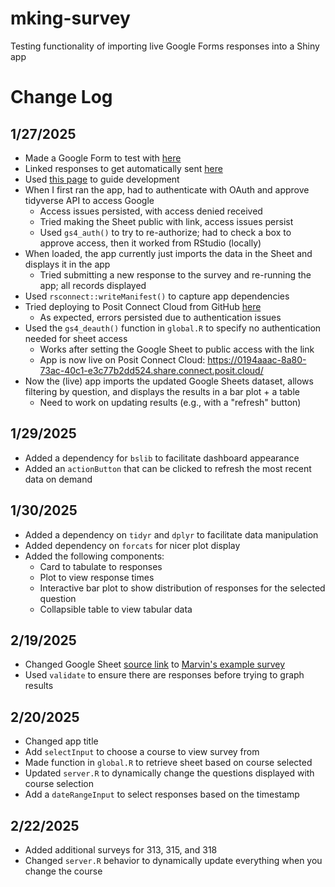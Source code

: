 # mking-survey

Testing functionality of importing live Google Forms responses into a Shiny app

# Change Log

## 1/27/2025

* Made a Google Form to test with [here](https://docs.google.com/forms/d/e/1FAIpQLScP3766W9xhidr5f8I_WfGB64aZ5uXeIErItu-tzH11rMiCZQ/viewform)
* Linked responses to get automatically sent [here](https://docs.google.com/spreadsheets/d/1rQR8V3xblApe03yE5yqGdqnqSR9_rj1ySf685KOow4Y/edit?gid=194633045#gid=194633045)
* Used [this page](https://forum.posit.co/t/trying-to-display-a-table-from-live-poll-results-using-r-shiny/84330/3) to guide development
* When I first ran the app, had to authenticate with OAuth and approve tidyverse API to access Google
  + Access issues persisted, with access denied received
  + Tried making the Sheet public with link, access issues persist
  + Used `gs4_auth()` to try to re-authorize; had to check a box to approve access, then it worked from RStudio (locally)
* When loaded, the app currently just imports the data in the Sheet and displays it in the app
  + Tried submitting a new response to the survey and re-running the app; all records displayed
* Used `rsconnect::writeManifest()` to capture app dependencies
* Tried deploying to Posit Connect Cloud from GitHub [here](https://connect.posit.cloud/zajichek/content/0194aaac-8a80-73ac-40c1-e3c77b2dd524)
  + As expected, errors persisted due to authentication issues
* Used the `gs4_deauth()` function in `global.R` to specify no authentication needed for sheet access
  + Works after setting the Google Sheet to public access with the link
  + App is now live on Posit Connect Cloud: https://0194aaac-8a80-73ac-40c1-e3c77b2dd524.share.connect.posit.cloud/
* Now the (live) app imports the updated Google Sheets dataset, allows filtering by question, and displays the results in a bar plot + a table
  + Need to work on updating results (e.g., with a "refresh" button)
  
## 1/29/2025

* Added a dependency for `bslib` to facilitate dashboard appearance
* Added an `actionButton` that can be clicked to refresh the most recent data on demand
  
## 1/30/2025

* Added a dependency on `tidyr` and `dplyr` to facilitate data manipulation
* Added dependency on `forcats` for nicer plot display
* Added the following components:
  + Card to tabulate to responses
  + Plot to view response times
  + Interactive bar plot to show distribution of responses for the selected question
  + Collapsible table to view tabular data
    
## 2/19/2025

* Changed Google Sheet [source link](https://docs.google.com/spreadsheets/d/182-fJACcL7ryFC6SMvdci8R2WCG68dawPF4LpNVXfdg) to [Marvin's example survey](https://docs.google.com/forms/d/e/1FAIpQLSep8TusWkAGpDUnc3QiyBxAp8UY8PiZov3tpo6IV3mifcigsA/viewform?usp=header)
* Used `validate` to ensure there are responses before trying to graph results

## 2/20/2025

* Changed app title
* Add `selectInput` to choose a course to view survey from
* Made function in `global.R` to retrieve sheet based on course selected
* Updated `server.R` to dynamically change the questions displayed with course selection
* Add a `dateRangeInput` to select responses based on the timestamp

## 2/22/2025

* Added additional surveys for 313, 315, and 318
* Changed `server.R` behavior to dynamically update everything when you change the course